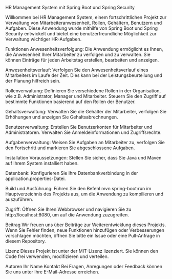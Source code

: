 HR Management System mit Spring Boot und Spring Security

Willkommen bei HR Management System, einem fortschrittlichen Projekt zur Verwaltung von Mitarbeiteranwesenheit, Rollen, Gehältern, Benutzern und Aufgaben. Diese Anwendung wurde mithilfe von Spring Boot und Spring Security entwickelt und bietet eine benutzerfreundliche Möglichkeit zur Verwaltung wichtiger HR-Aufgaben.

Funktionen
Anwesenheitsverfolgung: Die Anwendung ermöglicht es Ihnen, die Anwesenheit Ihrer Mitarbeiter zu verfolgen und zu verwalten. Sie können Einträge für jeden Arbeitstag erstellen, bearbeiten und anzeigen.

Anwesenheitsverlauf: Verfolgen Sie den Anwesenheitsverlauf eines Mitarbeiters im Laufe der Zeit. Dies kann bei der Leistungsbeurteilung und der Planung hilfreich sein.

Rollenverwaltung: Definieren Sie verschiedene Rollen in der Organisation, wie z.B. Administrator, Manager und Mitarbeiter. Steuern Sie den Zugriff auf bestimmte Funktionen basierend auf den Rollen der Benutzer.

Gehaltsverwaltung: Verwalten Sie die Gehälter der Mitarbeiter, verfolgen Sie Erhöhungen und anzeigen Sie Gehaltsabrechnungen.

Benutzerverwaltung: Erstellen Sie Benutzerkonten für Mitarbeiter und Administratoren. Verwalten Sie Anmeldeinformationen und Zugriffsrechte.

Aufgabenverwaltung: Weisen Sie Aufgaben an Mitarbeiter zu, verfolgen Sie den Fortschritt und markieren Sie abgeschlossene Aufgaben.

Installation
Voraussetzungen: Stellen Sie sicher, dass Sie Java und Maven auf Ihrem System installiert haben.

Datenbank: Konfigurieren Sie Ihre Datenbankverbindung in der application.properties-Datei.

Build und Ausführung: Führen Sie den Befehl mvn spring-boot:run im Hauptverzeichnis des Projekts aus, um die Anwendung zu kompilieren und auszuführen.

Zugriff: Öffnen Sie Ihren Webbrowser und navigieren Sie zu http://localhost:8080, um auf die Anwendung zuzugreifen.

Beitrag
Wir freuen uns über Beiträge zur Weiterentwicklung dieses Projekts. Wenn Sie Fehler finden, neue Funktionen hinzufügen oder Verbesserungen vorschlagen möchten, öffnen Sie bitte ein Issue oder eine Pull-Anfrage in diesem Repository.

Lizenz
Dieses Projekt ist unter der MIT-Lizenz lizenziert. Sie können den Code frei verwenden, modifizieren und verteilen.

Autoren
Ihr Name
Kontakt
Bei Fragen, Anregungen oder Feedback können Sie uns unter Ihre E-Mail-Adresse erreichen.
 
